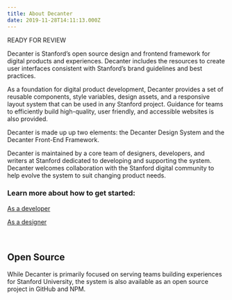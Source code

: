 ```yaml
---
title: About Decanter
date: 2019-11-28T14:11:13.000Z
---
```

READY FOR REVIEW

<p class="su-intro-text">Decanter is Stanford’s open source design and frontend framework for digital products and experiences. Decanter includes the resources to create user interfaces consistent with Stanford’s brand guidelines and best practices.</p>

As a foundation for digital product development, Decanter provides a set of reusable components, style variables, design assets, and a responsive layout system that can be used in any Stanford project. Guidance for teams to efficiently build high-quality, user friendly, and accessible websites is also provided. 

Decanter is made up up two elements: the Decanter Design System and the Decanter Front-End Framework.

Decanter is maintained by a core team of designers, developers, and writers at Stanford dedicated to developing and supporting the system. Decanter welcomes collaboration with the Stanford digital community to help evolve the system to suit changing product needs. 

### Learn more about how to get started:

<p><a href="/page/use-decanter-as-a-developer/" class="su-button"> As a developer</a></p>
<p><a href="/page/use-decanter-as-a-designer/" class="su-button"> As a designer</a></p>

</br>


## Open Source

While Decanter is primarily focused on serving teams building experiences for Stanford University, the system is also available as an open source project in GitHub and NPM.
